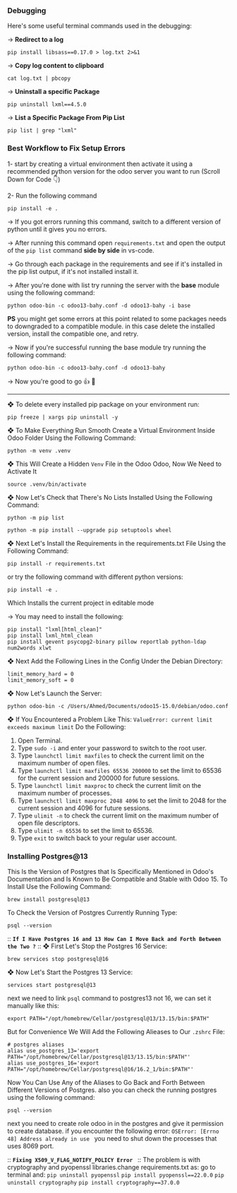 ### Debugging

Here's some useful terminal commands used in the debugging: 

→ **Redirect to a log**

```
pip install libsass==0.17.0 > log.txt 2>&1
```

→ **Copy log content to clipboard**

```
cat log.txt | pbcopy
```

→ **Uninstall a specific Package**

```
pip uninstall lxml==4.5.0
```

→ **List a Specific Package From Pip List**

```
pip list | grep "lxml"
```

### Best Workflow to Fix Setup Errors

1- start by creating a virtual environment then activate it using a recommended python version for the odoo server you want to run (Scroll Down for Code 👇)

2- Run the following command

```
pip install -e .
```

→ If you got errors running this command, switch to a different version of python until it gives you no errors. 

→ After running this command open `requirements.txt` and open the output of the `pip list` command **side by side** in vs-code. 

→ Go through each package in the requirements and see if it's installed in the pip list output, if it's not installed install it. 

→ After you're done with list try running the server with the **base** module using the following command: 

```
python odoo-bin -c odoo13-bahy.conf -d odoo13-bahy -i base
```

**PS** you might get some errors at this point related to some packages needs to downgraded to a compatible module. in this case delete the installed version, install the compatible one, and retry.

→ Now if you're successful running the base module try running the following command: 

```
python odoo-bin -c odoo13-bahy.conf -d odoo13-bahy
```

→ Now you're good to go 👍 🚀

---
❖ To delete every installed pip package on your environment run: 

```
pip freeze | xargs pip uninstall -y
```

❖ To Make Everything Run Smooth Create a Virtual Environment Inside Odoo Folder Using the Following Command: 

```
python -m venv .venv
```

❖ This Will Create a Hidden `Venv` File in the Odoo Odoo, Now We Need to Activate It

```
source .venv/bin/activate
```

❖ Now Let's Check that There's No Lists Installed Using the Following Command: 

```
python -m pip list
```

```
python -m pip install --upgrade pip setuptools wheel
```

❖ Next Let's Install the Requirements in the requirements.txt File Using the Following Command: 

```
pip install -r requirements.txt
```

or try the following command with different python versions: 

```
pip install -e .
```

Which Installs the current project in editable mode

→ You may need to install the following: 

```
pip install "lxml[html_clean]"
pip install lxml_html_clean
pip install gevent psycopg2-binary pillow reportlab python-ldap num2words xlwt
```

❖ Next Add the Following Lines in the Config Under the Debian Directory: 

```
limit_memory_hard = 0
limit_memory_soft = 0
```

❖ Now Let's Launch the Server:

```
python odoo-bin -c /Users/Ahmed/Documents/odoo15-15.0/debian/odoo.conf
```

❖ If You Encountered a Problem Like This: `ValueError: current limit exceeds maximum limit`  Do the Following:
1. Open Terminal.
2. Type `sudo -i` and enter your password to switch to the root user.
3. Type `launchctl limit maxfiles` to check the current limit on the maximum number of open files.
4. Type `launchctl limit maxfiles 65536 200000` to set the limit to 65536 for the current session and 200000 for future sessions.
5. Type `launchctl limit maxproc` to check the current limit on the maximum number of processes.
6. Type `launchctl limit maxproc 2048 4096` to set the limit to 2048 for the current session and 4096 for future sessions.
7. Type `ulimit -n` to check the current limit on the maximum number of open file descriptors.
8. Type `ulimit -n 65536` to set the limit to 65536.
9. Type `exit` to switch back to your regular user account.
### 
### Installing Postgres@13
This Is the Version of Postgres that Is Specifically Mentioned in Odoo's Documentation and Is Known to Be Compatible and Stable with Odoo 15.
To Install Use the Following Command: 

```
brew install postgresql@13
```

To Check the Version of Postgres Currently Running Type:

```
psql --version
```


:: __`If I Have Postgres 16 and 13 How Can I Move Back and Forth Between the Two ?`__ ::
❖ First Let's Stop the Postgres 16 Service:

```
brew services stop postgresql@16
```

❖ Now Let's Start the Postgres 13 Service:

```
services start postgresql@13
```

next we need to link `psql` command to postgres13 not 16, we can set it manually like this: 

```
export PATH="/opt/homebrew/Cellar/postgresql@13/13.15/bin:$PATH"
```

But for Convenience We Will Add the Following Alieases to Our `.zshrc` File: 

```
# postgres aliases
alias use_postgres_13='export PATH="/opt/homebrew/Cellar/postgresql@13/13.15/bin:$PATH"'
alias use_postgres_16='export PATH="/opt/homebrew/Cellar/postgresql@16/16.2_1/bin:$PATH"'
```

Now You Can Use Any of the Aliases to Go Back and Forth Between Different Versions of Postgres.
also you can check the running postgres using the following command: 

```
psql --version
```

next you need to create role odoo in in the postgres and give it permission to create database.
if you encounter the following error: `OSError: [Errno 48] Address already in use ` you need to shut down the processes that uses 8069 port. 

:: __`Fixing X509_V_FLAG_NOTIFY_POLICY Error `__ ::
The problem is with cryptography and pyopenssl libraries.change requirements.txt as:
go to terminal and:
`pip uninstall pyopenssl`
`pip install pyopenssl==22.0.0`
`pip uninstall cryptography`
`pip install cryptography==37.0.0`